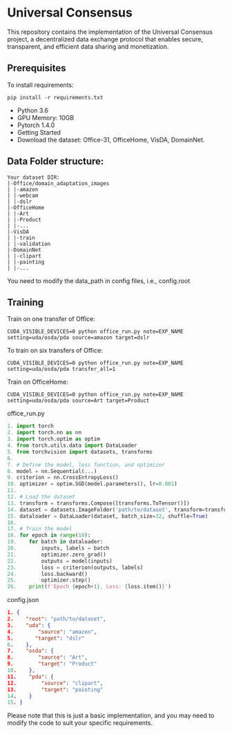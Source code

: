 # Universal Consensus

This repository contains the implementation of the Universal Consensus project, a decentralized data exchange protocol that enables secure, transparent, and efficient data sharing and monetization.

## Prerequisites

To install requirements:

```setup
pip install -r requirements.txt
```

- Python 3.6
- GPU Memory: 10GB
- Pytorch 1.4.0
- Getting Started
- Download the dataset: Office-31, OfficeHome, VisDA, DomainNet.

## Data Folder structure:

```
Your dataset DIR:
|-Office/domain_adaptation_images
| |-amazon
| |-webcam
| |-dslr
|-OfficeHome
| |-Art
| |-Product
| |-...
|-VisDA
| |-train
| |-validation
|-DomainNet
| |-clipart
| |-painting
| |-...
```

You need to modify the data_path in config files, i.e., config.root

## Training 

Train on one transfer of Office:

```
CUDA_VISIBLE_DEVICES=0 python office_run.py note=EXP_NAME setting=uda/osda/pda source=amazon target=dslr
```

To train on six transfers of Office:

```
CUDA_VISIBLE_DEVICES=0 python office_run.py note=EXP_NAME setting=uda/osda/pda transfer_all=1
```

Train on OfficeHome:

```
CUDA_VISIBLE_DEVICES=0 python office_run.py note=EXP_NAME setting=uda/osda/pda source=Art target=Product
```

office_run.py

```python
1. import torch
2. import torch.nn as nn
3. import torch.optim as optim
4. from torch.utils.data import DataLoader
5. from torchvision import datasets, transforms
6. 
7. # Define the model, loss function, and optimizer
8. model = nn.Sequential(...)
9. criterion = nn.CrossEntropyLoss()
10. optimizer = optim.SGD(model.parameters(), lr=0.001)
11. 
12. # Load the dataset
13. transform = transforms.Compose([transforms.ToTensor()])
14. dataset = datasets.ImageFolder('path/to/dataset', transform=transform)
15. dataloader = DataLoader(dataset, batch_size=32, shuffle=True)
16. 
17. # Train the model
18. for epoch in range(10):
19.    for batch in dataloader:
20.        inputs, labels = batch
21.        optimizer.zero_grad()
22.        outputs = model(inputs)
23.        loss = criterion(outputs, labels)
24.        loss.backward()
25.        optimizer.step()
26.    print(f'Epoch {epoch+1}, Loss: {loss.item()}')
```

config.json

```json
1. {
2.    "root": "path/to/dataset",
3.    "uda": {
4.        "source": "amazon",
5.       "target": "dslr"
6.    },
7.    "osda": {
8.        "source": "Art",
9.        "target": "Product"
10.    },
11.    "pda": {
12.        "source": "clipart",
13.        "target": "painting"
14.    }
15. }
```

Please note that this is just a basic implementation, and you may need to modify the code to suit your specific requirements.
